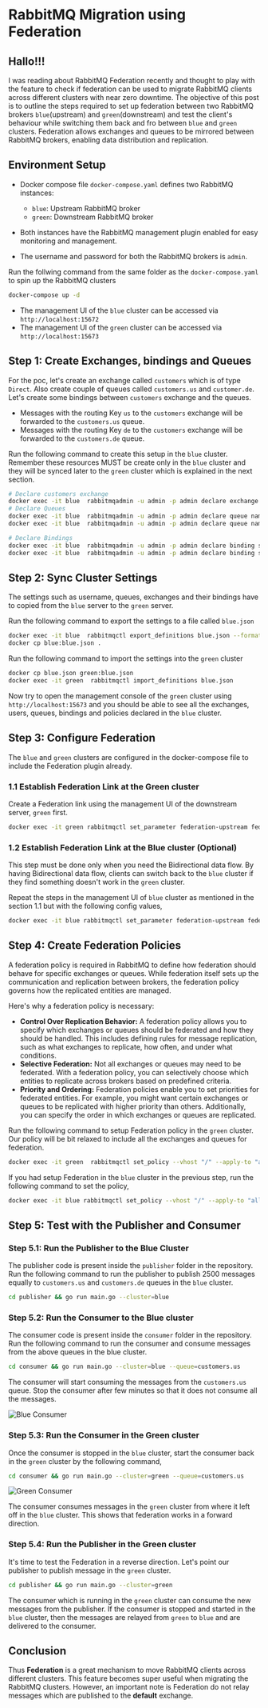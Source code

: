 # RabbitMQ Migration using Federation

## Hallo!!!

I was reading about RabbitMQ Federation recently and thought to play with the feature to check if federation can be used to migrate RabbitMQ clients across different clusters with near zero downtime. The objective of this post is to outline the steps required to set up federation between two RabbitMQ brokers `blue`(upstream) and `green`(downstream) and test the client's behaviour while switching them back and fro between `blue` and `green` clusters. Federation allows exchanges and queues to be mirrored between RabbitMQ brokers, enabling data distribution and replication.

## Environment Setup

- Docker compose file `docker-compose.yaml` defines two RabbitMQ instances:
    - `blue`: Upstream RabbitMQ broker
    - `green`: Downstream RabbitMQ broker

- Both instances have the RabbitMQ management plugin enabled for easy monitoring and management.
- The username and password for both the RabbitMQ brokers is `admin`.

Run the follwing command from the same folder as the `docker-compose.yaml` to spin up the RabbitMQ clusters
```bash
docker-compose up -d
```

- The management UI of the `blue` cluster can be accessed via `http://localhost:15672`
- The management UI of the `green` cluster can be accessed via `http://localhost:15673`

## Step 1: Create Exchanges, bindings and Queues

For the poc, let's create an exchange called `customers` which is of type `Direct`. Also create couple of queues called `customers.us` and `customer.de`.
Let's create some bindings between `customers` exchange and the queues.

- Messages with the routing Key `us` to the `customers` exchange will be forwarded to the `customers.us` queue.
- Messages with the routing Key `de` to the `customers` exchange will be forwarded to the `customers.de` queue.

Run the following command to create this setup in the `blue` cluster. Remember these resources MUST be create only in the `blue` cluster and they will be synced later to the `green` cluster which is explained in the next section.

```bash
# Declare customers exchange
docker exec -it blue  rabbitmqadmin -u admin -p admin declare exchange name=customers type=direct
# Declare Queues
docker exec -it blue  rabbitmqadmin -u admin -p admin declare queue name=customers.us durable=true
docker exec -it blue  rabbitmqadmin -u admin -p admin declare queue name=customers.de durable=true

# Declare Bindings
docker exec -it blue  rabbitmqadmin -u admin -p admin declare binding source=customers destination=customers.us routing_key=us
docker exec -it blue  rabbitmqadmin -u admin -p admin declare binding source=customers destination=customers.de routing_key=de

```
## Step 2: Sync Cluster Settings

The settings such as username, queues, exchanges and their bindings have to copied from the `blue` server to the `green` server.

Run the following command to export the settings to a file called `blue.json`

```bash
docker exec -it blue  rabbitmqctl export_definitions blue.json --format json
docker cp blue:blue.json .
```

Run the following command to import the settings into the `green` cluster

```bash
docker cp blue.json green:blue.json
docker exec -it green  rabbitmqctl import_definitions blue.json
```

Now try to open the management console of the `green` cluster using `http://localhost:15673` and you should be able to see all the exchanges, users, queues, bindings and policies declared in the `blue` cluster.

## Step 3: Configure Federation

The `blue` and `green` clusters are configured in the docker-compose file to include the Federation plugin already. 

### 1.1 Establish Federation Link at the Green cluster

Create a Federation link using the management UI of the downstream server, `green` first.

```bash
docker exec -it green rabbitmqctl set_parameter federation-upstream federation-with-blue '{"uri":"amqp://admin:admin@blue:5672","expires":3600000, "exchange":".*"}'
```

### 1.2 Establish Federation Link at the Blue cluster (Optional)

This step must be done only when you need the Bidirectional data flow. By having Bidirectional data flow, clients can switch back to the `blue` cluster if they find something doesn't work in the `green` cluster.

Repeat the steps in the management UI of `blue` cluster as mentioned in the section 1.1 but with the following config values, 

```bash
docker exec -it blue rabbitmqctl set_parameter federation-upstream federation-with-green '{"uri":"amqp://admin:admin@green:5672","expires":3600000, "exchange":".*"}'
```

## Step 4: Create Federation Policies

A federation policy is required in RabbitMQ to define how federation should behave for specific exchanges or queues. While federation itself sets up the communication and replication between brokers, the federation policy governs how the replicated entities are managed.

Here's why a federation policy is necessary:

- **Control Over Replication Behavior:** A federation policy allows you to specify which exchanges or queues should be federated and how they should be handled. This includes defining rules for message replication, such as what exchanges to replicate, how often, and under what conditions.
- **Selective Federation:** Not all exchanges or queues may need to be federated. With a federation policy, you can selectively choose which entities to replicate across brokers based on predefined criteria.
- **Priority and Ordering:** Federation policies enable you to set priorities for federated entities. For example, you might want certain exchanges or queues to be replicated with higher priority than others. Additionally, you can specify the order in which exchanges or queues are replicated. 

Run the following command to setup Federation policy in the `green` cluster. Our policy will be bit relaxed to include all the exchanges and queues for federation.

```bash
docker exec -it green  rabbitmqctl set_policy --vhost "/" --apply-to "all" federation ".*" '{"federation-upstream-set": "all"}'
```

If you had setup Federation in the `blue` cluster in the previous step, run the following command to set the policy, 

```bash
docker exec -it blue rabbitmqctl set_policy --vhost "/" --apply-to "all" federation ".*" '{"federation-upstream-set": "all"}'
```

## Step 5: Test with the Publisher and Consumer

### Step 5.1: Run the Publisher to the Blue Cluster

The publisher code is present inside the `publisher` folder in the repository. Run the following command to run the publisher to publish 2500 messages equally to `customers.us` and `customers.de` queues in the `blue` cluster.

```bash
cd publisher && go run main.go --cluster=blue
```

### Step 5.2: Run the Consumer to the Blue cluster

The consumer code is present inside the `consumer` folder in the repository. Run the following command to run the consumer and consume messages from the above queues in the blue cluster.

```bash
cd consumer && go run main.go --cluster=blue --queue=customers.us
```

The consumer will start consuming the messages from the `customers.us` queue. Stop the consumer after few minutes so that it does not consume all the messages.

![Blue Consumer](./assets/consumer-blue.png)

### Step 5.3: Run the Consumer in the Green cluster

Once the consumer is stopped in the `blue` cluster, start the consumer back in the `green` cluster by the following command,

```bash
cd consumer && go run main.go --cluster=green --queue=customers.us
```

![Green Consumer](./assets/consumer-green.png)

The consumer consumes messages in the `green` cluster from where it left off in the `blue` cluster. This shows that federation works in a forward direction.

### Step 5.4: Run the Publisher in the Green cluster

It's time to test the Federation in a reverse direction. Let's point our publisher to publish message in the `green` cluster.

```bash
cd publisher && go run main.go --cluster=green
```

The consumer which is running in the `green` cluster can consume the new messages from the publisher. If the consumer is stopped and started in the `blue` cluster, then the messages are relayed from `green` to `blue` and are delivered to the consumer.

## Conclusion

Thus **Federation** is a great mechanism to move RabbitMQ clients across different clusters. This feature becomes super useful when migrating the RabbitMQ clusters. However, an important note is Federation do not relay messages which are published to the **default** exchange.

